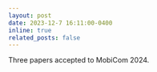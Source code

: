 ```yaml
---
layout: post
date: 2023-12-7 16:11:00-0400
inline: true
related_posts: false
---
```


Three papers accepted to MobiCom 2024.
